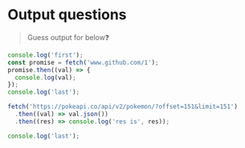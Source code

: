 # Output questions

> Guess output for below❓

```javascript
console.log('first');
const promise = fetch('www.github.com/1');
promise.then((val) => {
  console.log(val);
});
console.log('last');

fetch('https://pokeapi.co/api/v2/pokemon/?offset=151&limit=151')
  .then((val) => val.json())
  .then((res) => console.log('res is', res));

console.log('last');
```
